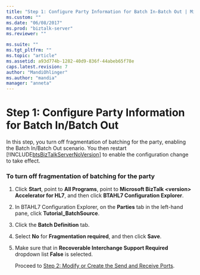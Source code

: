 ```yaml
---
title: "Step 1: Configure Party Information for Batch In-Batch Out | Microsoft Docs"
ms.custom: ""
ms.date: "06/08/2017"
ms.prod: "biztalk-server"
ms.reviewer: ""

ms.suite: ""
ms.tgt_pltfrm: ""
ms.topic: "article"
ms.assetid: a93d774b-1282-40d9-836f-44abeb65f78e
caps.latest.revision: 7
author: "MandiOhlinger"
ms.author: "mandia"
manager: "anneta"
---
```

# Step 1: Configure Party Information for Batch In/Batch Out
In this step, you turn off fragmentation of batching for the party, enabling the Batch In/Batch Out scenario. You then restart [!INCLUDE[btsBizTalkServerNoVersion](../../includes/btsbiztalkservernoversion-md.md)] to enable the configuration change to take effect.  
  
### To turn off fragmentation of batching for the party  
  
1. Click **Start**, point to **All Programs**, point to **Microsoft BizTalk \<version\> Accelerator for HL7**, and then click **BTAHL7 Configuration Explorer**.  
  
2. In BTAHL7 Configuration Explorer, on the **Parties** tab in the left-hand pane, click **Tutorial_BatchSource**.  
  
3. Click the **Batch Definition** tab.  
  
4. Select **No** for **Fragmentation required**, and then click **Save**.  
  
5. Make sure that in **Recoverable Interchange Support Required** dropdown list **False** is selected.  
  
   Proceed to [Step 2: Modify or Create the Send and Receive Ports](../../adapters-and-accelerators/accelerator-hl7/step-2-modify-or-create-the-send-and-receive-ports.md).